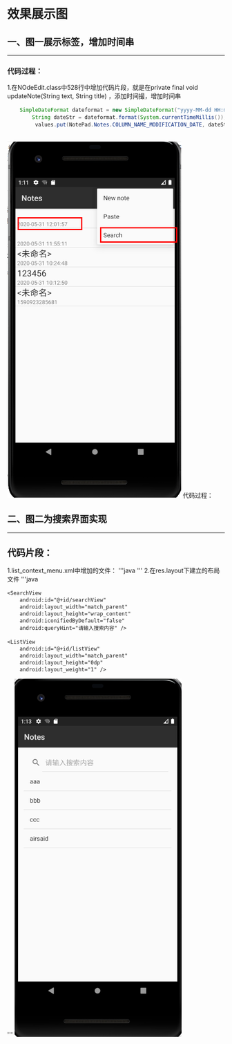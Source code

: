 # 效果展示图
## 一、图一展示标签，增加时间串
-----------------------------------------------------------------------------------------------------------------
### 代码过程：
1.在NOdeEdit.class中528行中增加代码片段，就是在private final void updateNote(String text, String title) ，添加时间撮，增加时间串
```java
    SimpleDateFormat dateformat = new SimpleDateFormat("yyyy-MM-dd HH:mm:ss");
        String dateStr = dateformat.format(System.currentTimeMillis());
         values.put(NotePad.Notes.COLUMN_NAME_MODIFICATION_DATE, dateStr);
            
```
![image](https://github.com/guyusi-github/fjun_android/blob/master/NotePad-master/image/result1.png)
代码过程：
## 二、图二为搜索界面实现
-----------------------------------------------------------------------------------------------------------------------
## 代码片段：
1.list_context_menu.xml中增加的文件：
'''java
<item android:id="@+id/menu_search"
        android:icon="@drawable/ic_menu_compose"
        android:title="Search"
        android:alphabeticShortcut='p'
        app:showAsAction="always"
        app:actionViewClass="com.example.android.notepad.NoteEditor$LinedEditText"/>
'''
2.在res.layout下建立的布局文件
'''java
<?xml version="1.0" encoding="utf-8"?>
<LinearLayout xmlns:android="http://schemas.android.com/apk/res/android"
    xmlns:tools="http://schemas.android.com/tools"
    android:layout_width="match_parent"
    android:layout_height="match_parent"
    android:layout_margin="15dp"
    android:orientation="vertical"
    >
<!--tools:context="com.airsaid.searchviewdemo.MainActivity-->
    <SearchView
        android:id="@+id/searchView"
        android:layout_width="match_parent"
        android:layout_height="wrap_content"
        android:iconifiedByDefault="false"
        android:queryHint="请输入搜索内容" />

    <ListView
        android:id="@+id/listView"
        android:layout_width="match_parent"
        android:layout_height="0dp"
        android:layout_weight="1" />
</LinearLayout>

'''
![image](https://github.com/guyusi-github/fjun_android/blob/master/NotePad-master/image/result2.png)
